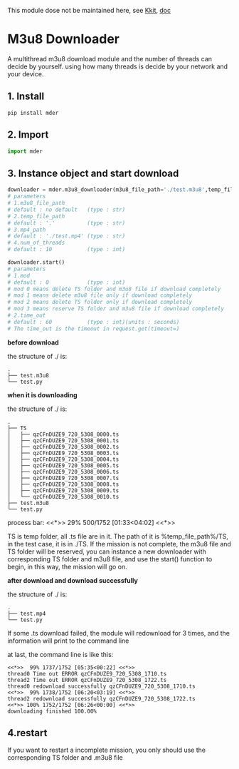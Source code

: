 This module dose not be maintained here, see [Kkit](https://github.com/ErwinLiYH/Kylis_Kit), [doc](https://erwinliyh.github.io/Kylis_Kit/Kkit/mder.html)

# M3u8 Downloader
A multithread m3u8 download module and the number of threads can decide by yourself. using how many threads is decide by your network and your device.

## 1. Install

```shell
pip install mder
```

## 2. Import

```python
import mder
```

## 3. Instance object and start download

```python
downloader = mder.m3u8_downloader(m3u8_file_path='./test.m3u8',temp_file_path='./',mp4_path='./test.mp4',num_of_threads=10)
# parameters
# 1.m3u8_file_path
# default : no default   (type : str)
# 2.temp_file_path
# default : '.'          (type : str)
# 3.mp4_path
# default : './test.mp4' (type : str)
# 4.num_of_threads
# default : 10           (type : int)

downloader.start()
# parameters
# 1.mod
# default : 0            (type : int)
# mod 0 means delete TS folder and m3u8 file if download completely
# mod 1 means delete m3u8 file only if download completely
# mod 2 means delete TS folder only if download completely
# mod 3 means reserve TS folder and m3u8 file if download completely
# 2.time_out
# default : 60           (type : int)(units : seconds)
# The time_out is the timeout in request.get(timeout=)
```

**before download**

the structure of ./ is:
```
.
├── test.m3u8
└── test.py
```

**when it is downloading**

the structure of ./ is:
```
.
├── TS
│   ├── qzCFnDUZE9_720_5308_0000.ts
│   ├── qzCFnDUZE9_720_5308_0001.ts
│   ├── qzCFnDUZE9_720_5308_0002.ts
│   ├── qzCFnDUZE9_720_5308_0003.ts
│   ├── qzCFnDUZE9_720_5308_0004.ts
│   ├── qzCFnDUZE9_720_5308_0005.ts
│   ├── qzCFnDUZE9_720_5308_0006.ts
│   ├── qzCFnDUZE9_720_5308_0007.ts
│   ├── qzCFnDUZE9_720_5308_0008.ts
│   ├── qzCFnDUZE9_720_5308_0009.ts
│   └── qzCFnDUZE9_720_5308_0010.ts  
├── test.m3u8
└── test.py
```
process bar:  <<\*>>  29% 500/1752 [01:33<04:02] <<\*>> 

TS is temp folder, all .ts file are in it. The path of it is %temp_file_path%/TS, in the test case, it is in ./TS. If the mission is not complete, the m3u8 file and TS folder will be reserved, you can instance a new downloader with corresponding TS folder and m3u8 file, and use the start() function to begin, in this way, the mission will go on.

**after download and download successfully**

the structure of ./ is:
```
.
├── test.mp4
└── test.py
```

If some .ts download failed, the module will redownload for 3 times, and the information will print to the command line

at last, the command line is like this:
```
<<*>>  99% 1737/1752 [05:35<00:22] <<*>>
thread0 Time out ERROR qzCFnDUZE9_720_5308_1710.ts
thread2 Time out ERROR qzCFnDUZE9_720_5308_1722.ts
thread0 redownload successfully qzCFnDUZE9_720_5308_1710.ts
<<*>>  99% 1738/1752 [06:20<03:19] <<*>>
thread2 redownload successfully qzCFnDUZE9_720_5308_1722.ts
<<*>> 100% 1752/1752 [06:26<00:00] <<*>>
downloading finished 100.00%
```
## 4.restart
If you want to restart a incomplete mission, you only should use the corresponding TS folder and .m3u8 file
